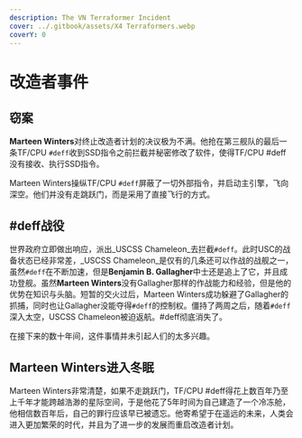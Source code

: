 ```yaml
---
description: The VN Terraformer Incident
cover: ../.gitbook/assets/X4 Terraformers.webp
coverY: 0
---
```


# 改造者事件

## 窃案

**Marteen Winters**对终止改造者计划的决议极为不满。他抢在第三舰队的最后一条TF/CPU `#deff`收到SSD指令之前拦截并秘密修改了软件，使得TF/CPU #deff没有接收、执行SSD指令。

Marteen Winters操纵TF/CPU `#deff`屏蔽了一切外部指令，并启动主引擎，飞向深空。他们并没有走跳跃门，而是采用了直接飞行的方式。

## #deff战役

世界政府立即做出响应，派出_USCSS Chameleon_去拦截`#deff`。此时USC的战备状态已经非常差，_USCSS Chameleon_是仅有的几条还可以作战的战舰之一，虽然`#deff`在不断加速，但是**Benjamin B. Gallagher**中士还是追上了它，并且成功登舰。虽然**Marteen Winters**没有Gallagher那样的作战能力和经验，但是他的优势在知识与头脑。短暂的交火过后，Marteen Winters成功躲避了Gallagher的抓捕，同时也让Gallagher没能夺得`#deff`的控制权。僵持了两周之后，随着`#deff`深入太空，USCSS Chameleon被迫返航。#deff彻底消失了。

在接下来的数十年间，这件事情并未引起人们的太多兴趣。

## Marteen Winters进入冬眠

Marteen Winters非常清楚，如果不走跳跃门，TF/CPU #deff得花上数百年乃至上千年才能跨越浩渺的星际空间，于是他花了5年时间为自己建造了一个冷冻舱，他相信数百年后，自己的罪行应该早已被遗忘。他寄希望于在遥远的未来，人类会进入更加繁荣的时代，并且为了进一步的发展而重启改造者计划。
